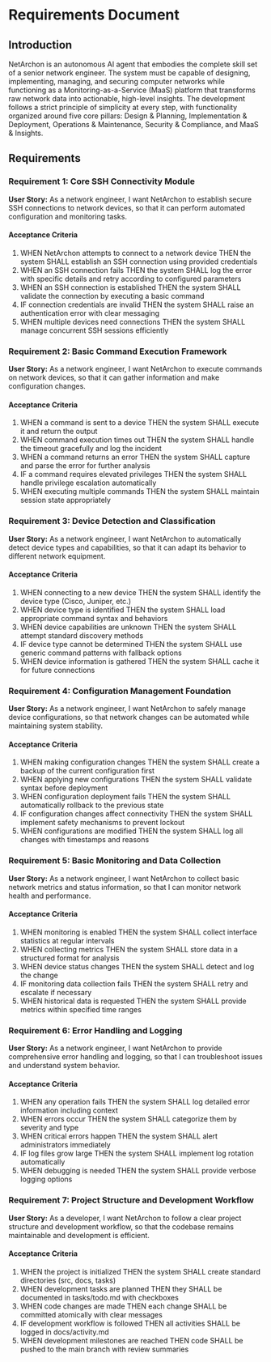 # Requirements Document

## Introduction

NetArchon is an autonomous AI agent that embodies the complete skill set of a senior network engineer. The system must be capable of designing, implementing, managing, and securing computer networks while functioning as a Monitoring-as-a-Service (MaaS) platform that transforms raw network data into actionable, high-level insights. The development follows a strict principle of simplicity at every step, with functionality organized around five core pillars: Design & Planning, Implementation & Deployment, Operations & Maintenance, Security & Compliance, and MaaS & Insights.

## Requirements

### Requirement 1: Core SSH Connectivity Module

**User Story:** As a network engineer, I want NetArchon to establish secure SSH connections to network devices, so that it can perform automated configuration and monitoring tasks.

#### Acceptance Criteria

1. WHEN NetArchon attempts to connect to a network device THEN the system SHALL establish an SSH connection using provided credentials
2. WHEN an SSH connection fails THEN the system SHALL log the error with specific details and retry according to configured parameters
3. WHEN an SSH connection is established THEN the system SHALL validate the connection by executing a basic command
4. IF connection credentials are invalid THEN the system SHALL raise an authentication error with clear messaging
5. WHEN multiple devices need connections THEN the system SHALL manage concurrent SSH sessions efficiently

### Requirement 2: Basic Command Execution Framework

**User Story:** As a network engineer, I want NetArchon to execute commands on network devices, so that it can gather information and make configuration changes.

#### Acceptance Criteria

1. WHEN a command is sent to a device THEN the system SHALL execute it and return the output
2. WHEN command execution times out THEN the system SHALL handle the timeout gracefully and log the incident
3. WHEN a command returns an error THEN the system SHALL capture and parse the error for further analysis
4. IF a command requires elevated privileges THEN the system SHALL handle privilege escalation automatically
5. WHEN executing multiple commands THEN the system SHALL maintain session state appropriately

### Requirement 3: Device Detection and Classification

**User Story:** As a network engineer, I want NetArchon to automatically detect device types and capabilities, so that it can adapt its behavior to different network equipment.

#### Acceptance Criteria

1. WHEN connecting to a new device THEN the system SHALL identify the device type (Cisco, Juniper, etc.)
2. WHEN device type is identified THEN the system SHALL load appropriate command syntax and behaviors
3. WHEN device capabilities are unknown THEN the system SHALL attempt standard discovery methods
4. IF device type cannot be determined THEN the system SHALL use generic command patterns with fallback options
5. WHEN device information is gathered THEN the system SHALL cache it for future connections

### Requirement 4: Configuration Management Foundation

**User Story:** As a network engineer, I want NetArchon to safely manage device configurations, so that network changes can be automated while maintaining system stability.

#### Acceptance Criteria

1. WHEN making configuration changes THEN the system SHALL create a backup of the current configuration first
2. WHEN applying new configurations THEN the system SHALL validate syntax before deployment
3. WHEN configuration deployment fails THEN the system SHALL automatically rollback to the previous state
4. IF configuration changes affect connectivity THEN the system SHALL implement safety mechanisms to prevent lockout
5. WHEN configurations are modified THEN the system SHALL log all changes with timestamps and reasons

### Requirement 5: Basic Monitoring and Data Collection

**User Story:** As a network engineer, I want NetArchon to collect basic network metrics and status information, so that I can monitor network health and performance.

#### Acceptance Criteria

1. WHEN monitoring is enabled THEN the system SHALL collect interface statistics at regular intervals
2. WHEN collecting metrics THEN the system SHALL store data in a structured format for analysis
3. WHEN device status changes THEN the system SHALL detect and log the change
4. IF monitoring data collection fails THEN the system SHALL retry and escalate if necessary
5. WHEN historical data is requested THEN the system SHALL provide metrics within specified time ranges

### Requirement 6: Error Handling and Logging

**User Story:** As a network engineer, I want NetArchon to provide comprehensive error handling and logging, so that I can troubleshoot issues and understand system behavior.

#### Acceptance Criteria

1. WHEN any operation fails THEN the system SHALL log detailed error information including context
2. WHEN errors occur THEN the system SHALL categorize them by severity and type
3. WHEN critical errors happen THEN the system SHALL alert administrators immediately
4. IF log files grow large THEN the system SHALL implement log rotation automatically
5. WHEN debugging is needed THEN the system SHALL provide verbose logging options

### Requirement 7: Project Structure and Development Workflow

**User Story:** As a developer, I want NetArchon to follow a clear project structure and development workflow, so that the codebase remains maintainable and development is efficient.

#### Acceptance Criteria

1. WHEN the project is initialized THEN the system SHALL create standard directories (src, docs, tasks)
2. WHEN development tasks are planned THEN they SHALL be documented in tasks/todo.md with checkboxes
3. WHEN code changes are made THEN each change SHALL be committed atomically with clear messages
4. IF development workflow is followed THEN all activities SHALL be logged in docs/activity.md
5. WHEN development milestones are reached THEN code SHALL be pushed to the main branch with review summaries